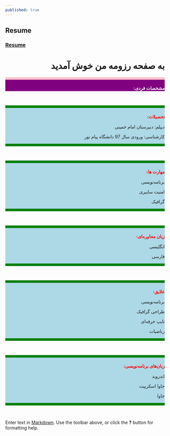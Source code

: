 ```yaml
---
published: true
---
```

## Resume
### [Resume](https://github.com/MohammadaminRaisi/PNU_3991_AR/blob/main/Theory-of-Languages-and-Machines/Resume/Resume.pdf "My Resume")

<h1 dir="rtl" >به صفحه رزومه من خوش آمدید</h1>

<div style="background-color:purple">
<hr style="height:8px;border-width:0;color:purple;background-color:pink">
<h1 dir="rtl" style="color:white;font-family:tahoma; font-size:1em;">مشخصات فردی:</h1>
<p dir="rtl" style="color:white;>نام: محمدامین </p>
<p dir="rtl" style="color:white;>نام‌خانوادگی: رئیسی</p>
<p dir="rtl" style="color:white;>وضعیت تأهل: مجرد</p>
<p dir="rtl" style="color:white;>پست الکترونیکی: mohammadaminraisi920@gmail.com</p>
<p dir="rtl" style="color:white;>موقعیت مکانی: ایران، البرز</p>
<p dir="rtl" style="color:white;>شماره دانشجویی: 970087192</p>
<hr style="height:8px;border-width:0;color:purple;background-color:pink">
</div>
​
​
​
<div style="background-color:lightblue">
<hr style="height:8px;border-width:0;color:purple;background-color:green">
<h1 dir="rtl" style="color:red;font-family:tahoma; font-size:1em;">تحصیلات:</h1>
<p dir="rtl">دیپلم: دبیرستان امام خمینی </p>
<p dir="rtl">کارشناسی: ورودی سال 97 دانشگاه پیام نور</p>
<hr style="height:8px;border-width:0;color:purple;background-color:green">
</div>
​
​
​
<div style="background-color:lightblue">
<hr style="height:8px;border-width:0;color:purple;background-color:green">
<h1 dir="rtl" style="color:red;font-family:tahoma; font-size:1em;">مهارت ها: </h1>
<p dir="rtl">برنامه‌نویسی</p>
<p dir="rtl">امنیت سایبری</p>
<p dir="rtl">گرافیک</p>
<hr style="height:8px;border-width:0;color:purple;background-color:green">
  </div>
​
​
​
<div style="background-color:lightblue">
<hr style="height:8px;border-width:0;color:purple;background-color:green">
<h1 dir="rtl" style="color:red;font-family:tahoma; font-size:1em;">زبان محاوره‌ای:</h1>
<p dir="rtl">انگلیسی</p>
<p dir="rtl">فارسی</p>
<hr style="height:8px;border-width:0;color:purple;background-color:green">
</div>
​
​
​
<div style="background-color:lightblue">
<hr style="height:8px;border-width:0;color:purple;background-color:green">
<h1 dir="rtl" style="color:red;font-family:tahoma; font-size:1em;">علایق:</h1>
<p dir="rtl">برنامه‌نویسی</p>
<p dir="rtl">طراحی گرافیک</p>
<p dir="rtl">تایپ حرفه‌ای</p>
<p dir="rtl">ریاضیات </p>
<hr style="height:8px;border-width:0;color:purple;background-color:green">
</div>
​
​
​
<div style="background-color:lightblue">  
<hr style="height:8px;border-width:0;color:purple;background-color:green">
<h1 dir="rtl" style="color:red;font-family:tahoma; font-size:1em;">زبان‌های برنامه‌نویسی: </h1>
<p dir="rtl">اندروید</p>
<p dir="rtl">جاوا اسکریپت</p>
<p dir="rtl">جاوا</p>
<hr style="height:8px;border-width:0;color:purple;background-color:green">
</div>
​
​
​

Enter text in [Markdown](http://daringfireball.net/projects/markdown/). Use the toolbar above, or click the **?** button for formatting help.
